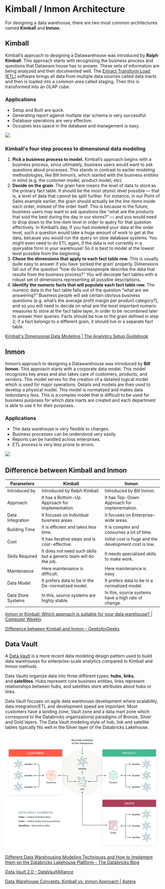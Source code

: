 # Kimball / Inmon Architecture

For designing a data warehouse, there are two most common architectures named **Kimball** and **Inmon.**

## Kimball

Kimball’s approach to designing a Datawarehouse was introduced by **Ralph Kimball**. This approach starts with recognizing the business process and questions that Dataware house has to answer. These sets of information are being analyzed and then documented well. The [Extract Transform Load (ETL)](https://www.geeksforgeeks.org/etl-process-in-data-warehouse/) software brings all data from multiple data sources called data marts and then is loaded into a common area called staging. Then this is transformed into an OLAP cube.

### Applications

- Setup and Built are quick.
- Generating report against multiple star schema is very successful.
- Database operations are very effective.
- Occupies less space in the database and management is easy.

![](https://media.geeksforgeeks.org/wp-content/uploads/20200717001130/Kimball.png)

### Kimball's four step process to dimensional data modeling

1. **Pick a business process to model.** Kimball’s approach begins with a business process, since ultimately, business users would want to ask questions about processes. This stands in contrast to earlier modeling methodologies, like Bill Inmon’s, which started with the business entities in mind (e.g. the customer model, product model, etc).
2. **Decide on the grain**. The grain here means the level of data to store as the primary fact table. It should be the most _atomic_ level possible — that is, a level of data that cannot be split further. For instance, in our Point of Sales example earlier, the grain should actually be the _line items_ inside each order, instead of the order itself. This is because in the future, business users may want to ask questions like “what are the products that sold the best during the day in our stores?” — and you would need to drop down to the line-item level in order to query for that question effectively. In Kimball’s day, if you had modeled your data at the order level, such a question would take a huge amount of work to get at the data, because you would run the query on slow database systems. You might even need to do ETL again, if the data is not currently in a queryable form in your warehouse! So it is best to model at the lowest level possible from the beginning.
3. **Chose the dimensions that apply to each fact table row.** This is usually quite easy to answer if you have ‘picked the grain’ properly. Dimensions fall out of the question “how do businesspeople describe the data that results from the business process?” You will decorate fact tables with a robust set of dimensions representing all possible descriptions.
4. **Identify the numeric facts that will populate each fact table row.** The numeric data in the fact table falls out of the question “what are we answering?” Business people will ask certain obvious business questions (e.g. what’s the average profit margin per product category?), and so you will need to decide on what are the most important numeric measures to store at the fact table layer, in order to be recombined later to answer their queries. Facts should be true to the grain defined in step 2; if a fact belongs to a different grain, it should live in a separate fact table.

[Kimball's Dimensional Data Modeling | The Analytics Setup Guidebook](https://www.holistics.io/books/setup-analytics/kimball-s-dimensional-data-modeling/)

## Inmon

Inmon’s approach to designing a Datawarehouse was introduced by **Bill Inmon**. This approach starts with a corporate data model. This model recognizes key areas and also takes care of customers, products, and vendors. This model serves for the creation of a detailed logical model which is used for major operations. Details and models are then used to develop a physical model. This model is normalized and makes data redundancy less. This is a complex model that is difficult to be used for business purposes for which data marts are created and each department is able to use it for their purposes.

### Applications

- The data warehouse is very flexible to changes.
- Business processes can be understood very easily.
- Reports can be handled across enterprises.
- ETL process is very less prone to errors.

![](https://media.geeksforgeeks.org/wp-content/uploads/20200717001348/Inmon.png)

## Difference between Kimball and Inmon

| Parameters | Kimball | Inmon |
| --- | --- | --- |
| Introduced by | Introduced by Ralph Kimball. | Introduced by Bill Inmon. |
| Approach | It has a Bottom-Up Approach for implementation. | It has Top-Down Approach for implementation. |
| Data Integration | It focuses on Individual business areas. | It focuses on Enterprise-wide areas. |
| Building Time | It is efficient and takes less time. | It is complex and consumes a lot of time. |
| Cost | It has iterative steps and is cost-effective. | Initial cost is huge and the development cost is low. |
| Skills Required | It does not need such skills but a generic team will do the job. | It needs specialized skills to make work. |
| Maintenance | Here maintenance is difficult. | Here maintenance is easy. |
| Data Model | It prefers data to be in the De-normalized model. | It prefers data to be in a normalized model. |
| Data Store Systems | In this, source systems are highly stable. | In this, source systems have a high rate of change. |

[Inmon or Kimball: Which approach is suitable for your data warehouse? | Computer Weekly](https://www.computerweekly.com/tip/Inmon-or-Kimball-Which-approach-is-suitable-for-your-data-warehouse)

[Difference between Kimball and Inmon - GeeksforGeeks](https://www.geeksforgeeks.org/difference-between-kimball-and-inmon/)

## Data Vault

A [Data Vault](https://www.databricks.com/glossary/data-vault) is a more recent data modeling design pattern used to build data warehouses for enterprise-scale analytics compared to Kimball and Inmon methods.

Data Vaults organize data into three different types: **hubs**, **links**, and **satellites**. Hubs represent core business entities, links represent relationships between hubs, and satellites store attributes about hubs or links.

Data Vault focuses on agile data warehouse development where scalability, data integration/ETL and development speed are important. Most customers have a landing zone, Vault zone and a data mart zone which correspond to the Databricks organizational paradigms of Bronze, Silver and Gold layers. The Data Vault modeling style of hub, link and satellite tables typically fits well in the Silver layer of the Databricks Lakehouse.

![A diagram showing how Data Vault modeling works, with hubs, links, and satellites connecting to one another.](../../media/Pasted%20image%2020230320193615.png)

[Different Data Warehousing Modeling Techniques and How to Implement them on the Databricks Lakehouse Platform - The Databricks Blog](https://www.databricks.com/blog/2022/06/24/data-warehousing-modeling-techniques-and-their-implementation-on-the-databricks-lakehouse-platform.html)

[Data Vault 2.0 - DataVaultAlliance](https://datavaultalliance.com/)

[Data Warehouse Concepts: Kimball vs. Inmon Approach | Astera](https://www.astera.com/type/blog/data-warehouse-concepts/)
